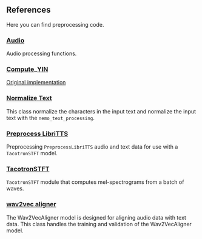## References

Here you can find preprocessing code.

### [Audio](audio.md)

Audio processing functions.

### [Compute_YIN](./compute_yin.md)

[Original implementation](https://github.com/NVIDIA/mellotron/blob/master/yin.py)

### [Normalize Text](./normalize_text.md)

This class normalize the characters in the input text and normalize the input text with the `nemo_text_processing`.

### [Preprocess LibriTTS](./preprocess_libritts.md)

Preprocessing `PreprocessLibriTTS` audio and text data for use with a `TacotronSTFT` model.

### [TacotronSTFT](./tacotron_stft.md)

`TacotronSTFT` module that computes mel-spectrograms from a batch of waves.

### [wav2vec aligner](./wav2vec_aligner.md)

The Wav2VecAligner model is designed for aligning audio data with text data.
This class handles the training and validation of the Wav2VecAligner model.
